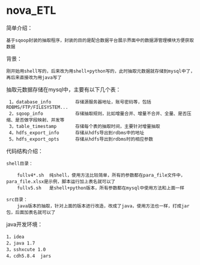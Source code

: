 # nova_ETL

简单介绍：

    基于sqoop封装的抽取程序，封装的目的是配合数据平台展示界面中的数据源管理模块方便获取数据

背景：

    刚开始用shell写的，后来改为用shell+python写的，此时抽取元数据就存储到mysql中了，再后来直接改为用java写了

抽取元数据存储在mysql中，主要有以下几个表：

   	 1，database_info         存储源服务器地址，账号密码等，包括RDBMS/FTP/FILESYSTEM...
   	 2，sqoop_info            存储抽取规则，比如增量合并、增量不合并、全量、是否压缩、是否做字段映射、并发等
     3，table_timestamp       存储每个表的抽取时间，主要针对增量抽取
   	 4，hdfs_export_info      存储从hdfs导出到rdbms中的地址
  	 5，hdfs_export_opts      存储从hdfs导出到rdbms时的相应参数
	

代码结构介绍：

    shell目录：
	
        fullv4*.sh  纯shell，使用方法比较简单，所有的参数都在para_file文件中，para_file.xlsx是示例，脚本运行加上表名就可以了
        fullv5.sh   是shell+python版本，所有参数都在mysql中使用方法和上面一样
		
    src目录：
        java版本的抽取，针对上面的版本进行改造，改成了java，使用方法也一样，打成jar包，后面加表名就可以了

java开发环境：

    1，idea
    2，java 1.7
    3，sshxcute 1.0
    4，cdh5.8.4  jars
